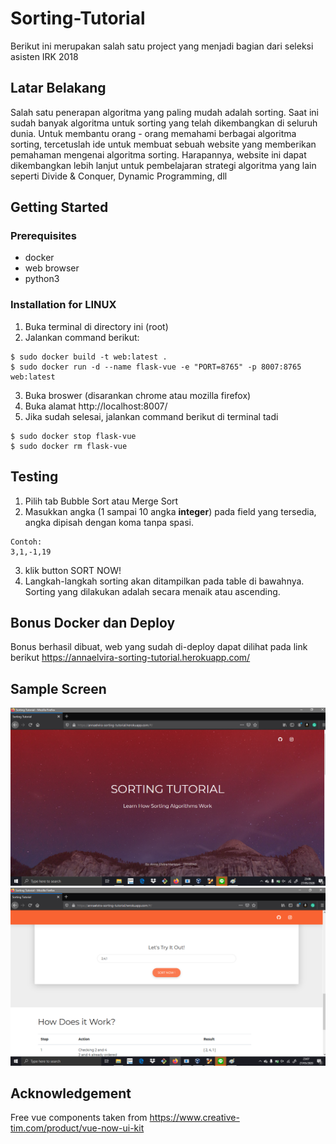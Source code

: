 # Sorting-Tutorial
Berikut ini merupakan salah satu project yang menjadi bagian dari seleksi asisten IRK 2018
## Latar Belakang
Salah satu penerapan algoritma yang paling mudah adalah sorting. Saat ini sudah banyak algoritma untuk sorting yang telah dikembangkan di seluruh dunia. Untuk membantu orang - orang memahami berbagai algoritma sorting, tercetuslah ide untuk membuat sebuah website yang memberikan pemahaman mengenai algoritma sorting. Harapannya, website ini dapat dikembangkan lebih lanjut untuk pembelajaran strategi algoritma yang lain seperti Divide & Conquer, Dynamic Programming, dll
## Getting Started
### Prerequisites
* docker
* web browser
* python3

### Installation for **LINUX**
1. Buka terminal di directory ini (root)
2. Jalankan command berikut:
```
$ sudo docker build -t web:latest .
$ sudo docker run -d --name flask-vue -e "PORT=8765" -p 8007:8765 web:latest
```
3. Buka broswer (disarankan chrome atau mozilla firefox)
4. Buka alamat http://localhost:8007/
5. Jika sudah selesai, jalankan command berikut di terminal tadi
```
$ sudo docker stop flask-vue
$ sudo docker rm flask-vue
```

## Testing
1. Pilih tab Bubble Sort atau Merge Sort
2. Masukkan angka (1 sampai 10 angka **integer**) pada field yang tersedia, angka dipisah dengan koma tanpa spasi.
```
Contoh:
3,1,-1,19
```
3. klik button SORT NOW!
4. Langkah-langkah sorting akan ditampilkan pada table di bawahnya. Sorting yang dilakukan adalah secara menaik atau ascending.

## Bonus Docker dan Deploy
Bonus berhasil dibuat, web yang sudah di-deploy dapat dilihat pada link berikut https://annaelvira-sorting-tutorial.herokuapp.com/ 

## Sample Screen
<img src = "sample1.png">
<img src = "sample2.png">

## Acknowledgement
Free vue components taken from https://www.creative-tim.com/product/vue-now-ui-kit 
